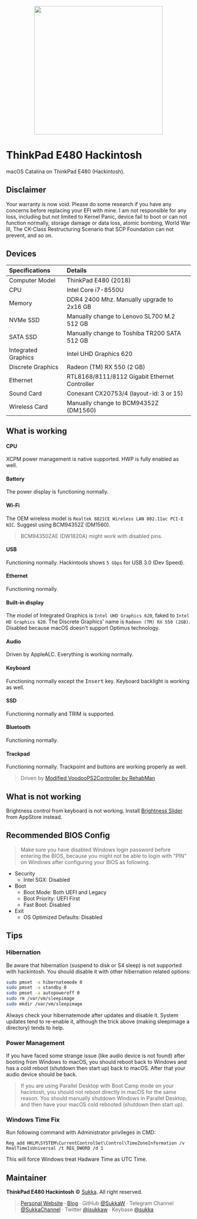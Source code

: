 <div align="center">
<img src="https://img.skk.moe/2020/02/01/15deff1c-62cc-45b9-aac2-2f6bb9a4350b.jpg" width="350px">
</div>

# ThinkPad E480 Hackintosh

macOS Catalina on ThinkPad E480 (Hackintosh).

## Disclaimer

Your warranty is now void. Please do some research if you have any concerns before replacing your EFI with mine. I am not responsible for any loss, including but not limited to Kernel Panic, device fail to boot or can not function normally, storage damage or data loss, atomic bombing, World War III, The CK-Class Restructuring Scenario that SCP Foundation can not prevent, and so on.

## Devices

| Specifications | Details |
|:---|:---|
| Computer Model | ThinkPad E480 (2018) |
| CPU | Intel Core i7-8550U |
| Memory | DDR4 2400 Mhz. Manually upgrade to 2x16 GB |
| NVMe SSD | Manually change to Lenovo SL700 M.2 512 GB |
| SATA SSD | Manually change to Toshiba TR200 SATA 512 GB |
| Integrated Graphics | Intel UHD Graphics 620 |
| Discrete Graphics | Radeon (TM) RX 550 (2 GB) |
| Ethernet | RTL8168/8111/8112 Gigabit Ethernet Controller |
| Sound Card | Conexant CX20753/4 (layout-id: 3 or 15) |
| Wireless Card | Manually change to BCM94352Z (DM1560) |

## What is working

#### CPU

XCPM power management is native supported. HWP is fully enabled as well.

#### Battery

The power display is functioning normally.

#### Wi-Fi

The OEM wireless model is `Realtek 8821CE Wireless LAN 802.11ac PCI-E NIC`. Suggest using BCM94352Z (DM1560).

> BCM94350ZAE (DW1820A) might work with disabled pins.

#### USB

Functioning normally. Hackintools shows `5 Gbps` for USB 3.0 (Dev Speed).

#### Ethernet

Functioning normally.

#### Built-in display

The model of Integrated Graphics is `Intel UHD Graphics 620`, faked to `Intel HD Graphics 620`. The Discrete Graphics' name is `Radeon (TM) RX 550 (2GB)`. Disabled because macOS doesn't support Optimus technology.

#### Audio

Driven by AppleALC. Everything is working normally.

#### Keyboard

Functioning normally except the <kbd>Insert</kbd> key. Keyboard backlight is working as well.

#### SSD

Functioning normally and TRIM is supported.

#### Bluetooth

Functioning normally.

#### Trackpad

Functioning normally. Trackpoint and buttons are working properly as well.

> Driven by [Modified VoodooPS2Controller by RehabMan](https://github.com/RehabMan/OS-X-Voodoo-PS2-Controller)

## What is not working

Brightness control from keyboard is not working. Install [Brightness Slider](https://apps.apple.com/us/app/brightness-slider/id456624497) from AppStore instead.

## Recommended BIOS Config

> Make sure you have disabled Windows login password before entering the BIOS, because you might not be able to login with "PIN" on Windows after configuring your BIOS as following.

- Security
  - Intel SGX: Disabled
- Boot
  - Boot Mode: Both UEFI and Legacy
  - Boot Priority: UEFI First
  - Fast Boot: Disabled
- Exit
  - OS Optimized Defaults: Disabled

## Tips

### Hibernation

Be aware that hibernation (suspend to disk or S4 sleep) is not supported with hackintosh. You should disable it with other hibernation related options:

```bash
sudo pmset -a hibernatemode 0
sudo pmset -a standby 0
sudo pmset -a autopoweroff 0
sudo rm /var/vm/sleepimage
sudo mkdir /var/vm/sleepimage
```

Always check your hibernatemode after updates and disable it. System updates tend to re-enable it, although the trick above (making sleepimage a directory) tends to help.

### Power Management

If you have faced some strange issue (like audio device is not found) after booting from Windows to macOS, you should reboot back to Windows and has a cold reboot (shutdown then start up) back to macOS. After that your audio device should be back.

> If you are using Parallel Desktop with Boot Camp mode on your hacintosh, you should not reboot directly in macOS for the same reason. You should manually shutdown Windows in Parallel Desktop, and then have your macOS cold rebooted (shutdown then start up).

### Windows Time Fix

Run following command with Administrator privileges in CMD:

```
Reg add HKLM\SYSTEM\CurrentControlSet\Control\TimeZoneInformation /v RealTimeIsUniversal /t REG_DWORD /d 1
```

This will force Windows treat Hadware Time as UTC Time.

## Maintainer

**ThinkPad E480 Hackintosh** © [Sukka](https://github.com/SukkaW). All right reserved.<br>

> [Personal Website](https://skk.moe) · [Blog](https://blog.skk.moe) · GitHub [@SukkaW](https://github.com/SukkaW) · Telegram Channel [@SukkaChannel](https://t.me/SukkaChannel) · Twitter [@isukkaw](https://twitter.com/isukkaw) · Keybase [@sukka](https://keybase.io/sukka)
